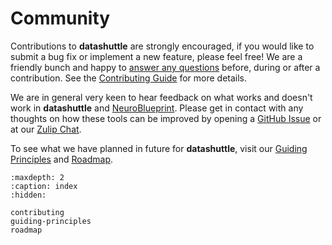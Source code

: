 # Community


Contributions to **datashuttle** are strongly encouraged, if you would like to submit
a bug fix or implement a new feature, please feel free! We are a
friendly bunch and happy to [answer any questions](https://neuroinformatics.zulipchat.com/#narrow/stream/405999-DataShuttle) before,
during or after a contribution. See the [Contributing Guide](contributing.md) for more details.

We are in general very keen to hear feedback on what works and doesn't work
in **datashuttle** and
[NeuroBlueprint](https://neuroblueprint.neuroinformatics.dev).
Please get in contact with any thoughts on how these tools can be
improved by opening a
[GitHub Issue](https://github.com/neuroinformatics-unit/datashuttle/issues)
or at our
[Zulip Chat](https://neuroinformatics.zulipchat.com/#narrow/stream/405999-DataShuttle).

To see what we have planned in future for **datashuttle**, visit
our [Guiding Principles](guiding-principles.md) and [Roadmap](roadmap.md).


```{toctree}
:maxdepth: 2
:caption: index
:hidden:

contributing
guiding-principles
roadmap
```
